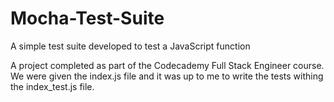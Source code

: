 # Mocha-Test-Suite
A simple test suite developed to test a JavaScript function

A project completed as part of the Codecademy Full Stack Engineer course. We were given the index.js file and it was up to me to write the tests withing the index_test.js file.
